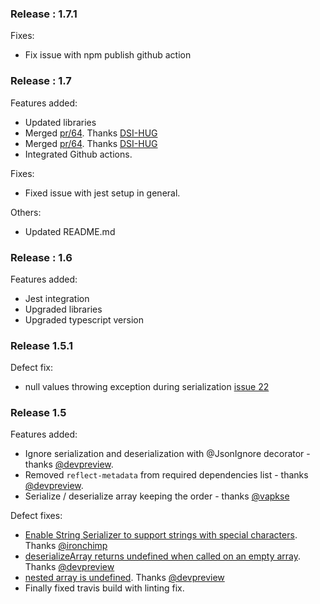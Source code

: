 ### Release : 1.7.1
Fixes:
* Fix issue with npm publish github action 

### Release : 1.7
Features added:
* Updated libraries
* Merged [pr/64](https://github.com/shakilsiraj/json-object-mapper/pull/64). Thanks [DSI-HUG](https://github.com/DSI-HUG)
* Merged [pr/64](https://github.com/shakilsiraj/json-object-mapper/pull/65). Thanks [DSI-HUG](https://github.com/DSI-HUG)
* Integrated Github actions.

Fixes:
* Fixed issue with jest setup in general.

Others:
* Updated README.md

### Release : 1.6
Features added: 
* Jest integration
* Upgraded libraries
* Upgraded typescript version


### Release 1.5.1
Defect fix:
* null values throwing exception during serialization [issue 22](http://github.com/shakilsiraj/json-object-mapper/issues/22)

### Release 1.5
Features added:
* Ignore serialization and deserialization with @JsonIgnore decorator - thanks [@devpreview](https://github.com/devpreview).
* Removed ```reflect-metadata``` from  required dependencies list - thanks [@devpreview](https://github.com/devpreview).
* Serialize / deserialize array keeping the order - thanks [@vapkse](https://github.com/vapkse)

Defect fixes:
* [Enable String Serializer to support strings with special characters](https://github.com/shakilsiraj/json-object-mapper/pull/6). Thanks [@ironchimp](https://github.com/ironchimp)
* [deserializeArray returns undefined when called on an empty array](https://github.com/shakilsiraj/json-object-mapper/pull/19). Thanks [@devpreview](https://github.com/devpreview) 
* [nested array is undefined](https://github.com/shakilsiraj/json-object-mapper/pull/21). Thanks [@devpreview](https://github.com/devpreview) 
* Finally fixed travis build with linting fix.
